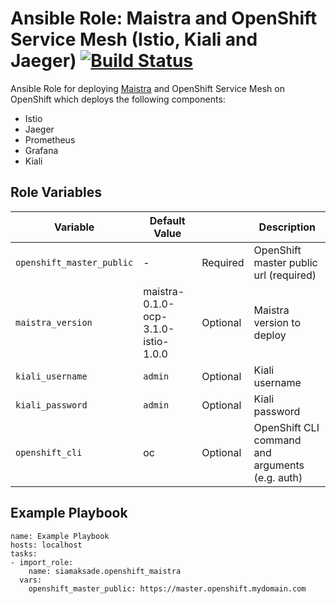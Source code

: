 Ansible Role: Maistra and OpenShift Service Mesh (Istio, Kiali and Jaeger)
[![Build Status](https://travis-ci.org/siamaksade/ansible-openshift-maistra.svg?branch=master)](https://travis-ci.org/siamaksade/ansible-openshift-maistra)
=========

Ansible Role for deploying [Maistra](http://maistra.io/) and OpenShift Service Mesh on OpenShift which deploys the 
following components:

* Istio
* Jaeger
* Prometheus
* Grafana
* Kiali

Role Variables
------------

|Variable                  | Default Value                       |          | Description   |
|--------------------------|-------------------------------------|----------|---------------|
|`openshift_master_public` | -                                   | Required | OpenShift master public url (required) |
|`maistra_version`         | maistra-0.1.0-ocp-3.1.0-istio-1.0.0 | Optional | Maistra version to deploy |
|`kiali_username`          | `admin`                             | Optional | Kiali username |
|`kiali_password`          | `admin`                             | Optional | Kiali password |
|`openshift_cli`           | oc                                  | Optional | OpenShift CLI command and arguments (e.g. auth) |

Example Playbook
------------

```
name: Example Playbook
hosts: localhost
tasks:
- import_role:
    name: siamaksade.openshift_maistra
  vars:
    openshift_master_public: https://master.openshift.mydomain.com
```